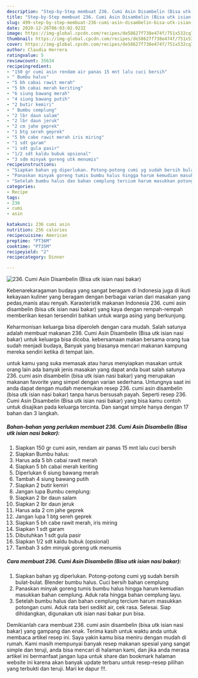 ```yaml
---
description: "Step-by-Step membuat 236. Cumi Asin Disambelin (Bisa utk isian nasi bakar) Cepat"
title: "Step-by-Step membuat 236. Cumi Asin Disambelin (Bisa utk isian nasi bakar) Cepat"
slug: 499-step-by-step-membuat-236-cumi-asin-disambelin-bisa-utk-isian-nasi-bakar-cepat
date: 2020-12-26T06:03:02.923Z
image: https://img-global.cpcdn.com/recipes/de58627f738e474f/751x532cq70/236-cumi-asin-disambelin-bisa-utk-isian-nasi-bakar-foto-resep-utama.jpg
thumbnail: https://img-global.cpcdn.com/recipes/de58627f738e474f/751x532cq70/236-cumi-asin-disambelin-bisa-utk-isian-nasi-bakar-foto-resep-utama.jpg
cover: https://img-global.cpcdn.com/recipes/de58627f738e474f/751x532cq70/236-cumi-asin-disambelin-bisa-utk-isian-nasi-bakar-foto-resep-utama.jpg
author: Claudia Herrera
ratingvalue: 5
reviewcount: 35634
recipeingredient:
- "150 gr cumi asin rendam air panas 15 mnt lalu cuci bersih"
- " Bumbu halus"
- "5 bh cabai rawit merah"
- "5 bh cabai merah keriting"
- "6 siung bawang merah"
- "4 siung bawang putih"
- "2 butir kemiri"
- " Bumbu cemplung"
- "2 lbr daun salam"
- "2 lbr daun jeruk"
- "2 cm jahe geprek"
- "1 btg sereh geprek"
- "5 bh cabe rawit merah iris miring"
- "1 sdt garam"
- "1 sdt gula pasir"
- "1/2 sdt kaldu bubuk opsional"
- "3 sdm minyak goreng utk menumis"
recipeinstructions:
- "Siapkan bahan yg diperlukan. Potong-potong cumi yg sudah bersih bulat-bulat. Blender bumbu halus. Cuci bersih bahan cemplung"
- "Panaskan minyak goreng tumis bumbu halus hingga harum kemudian masukkan bahan cemplung. Aduk rata hingga bahan cemplung layu."
- "Setelah bumbu halus dan bahan cemplung tercium harum masukkan potongan cumi. Aduk rata beri sedikit air, cek rasa. Selesai. Siap dihidangkan, digunakan utk isian nasi bakar pun bisa."
categories:
- Recipe
tags:
- 236
- cumi
- asin

katakunci: 236 cumi asin 
nutrition: 256 calories
recipecuisine: American
preptime: "PT36M"
cooktime: "PT35M"
recipeyield: "2"
recipecategory: Dinner

---
```



![236. Cumi Asin Disambelin (Bisa utk isian nasi bakar)](https://img-global.cpcdn.com/recipes/de58627f738e474f/751x532cq70/236-cumi-asin-disambelin-bisa-utk-isian-nasi-bakar-foto-resep-utama.jpg)

Kebenarekaragaman budaya yang sangat beragam di Indonesia juga di ikuti kekayaan kuliner yang beragam dengan berbagai varian dari masakan yang pedas,manis atau renyah. Karasteristik makanan Indonesia 236. cumi asin disambelin (bisa utk isian nasi bakar) yang kaya dengan rempah-rempah memberikan kesan tersendiri bahkan untuk warga asing yang berkunjung.


Keharmonisan keluarga bisa diperoleh dengan cara mudah. Salah satunya adalah membuat makanan 236. Cumi Asin Disambelin (Bisa utk isian nasi bakar) untuk keluarga bisa dicoba. kebersamaan makan bersama orang tua sudah menjadi budaya, Banyak yang biasanya mencari makanan kampung mereka sendiri ketika di tempat lain.



untuk kamu yang suka memasak atau harus menyiapkan masakan untuk orang lain ada banyak jenis masakan yang dapat anda buat salah satunya 236. cumi asin disambelin (bisa utk isian nasi bakar) yang merupakan makanan favorite yang simpel dengan varian sederhana. Untungnya saat ini anda dapat dengan mudah menemukan resep 236. cumi asin disambelin (bisa utk isian nasi bakar) tanpa harus bersusah payah.
Seperti resep 236. Cumi Asin Disambelin (Bisa utk isian nasi bakar) yang bisa kamu contoh untuk disajikan pada keluarga tercinta. Dan sangat simple hanya dengan 17 bahan dan 3 langkah.


<!--inarticleads1-->

##### Bahan-bahan yang perlukan membuat 236. Cumi Asin Disambelin (Bisa utk isian nasi bakar):

1. Siapkan 150 gr cumi asin, rendam air panas 15 mnt lalu cuci bersih
1. Siapkan  Bumbu halus:
1. Harus ada 5 bh cabai rawit merah
1. Siapkan 5 bh cabai merah keriting
1. Diperlukan 6 siung bawang merah
1. Tambah 4 siung bawang putih
1. Siapkan 2 butir kemiri
1. Jangan lupa  Bumbu cemplung:
1. Siapkan 2 lbr daun salam
1. Siapkan 2 lbr daun jeruk
1. Harus ada 2 cm jahe geprek
1. Jangan lupa 1 btg sereh geprek
1. Siapkan 5 bh cabe rawit merah, iris miring
1. Siapkan 1 sdt garam
1. Dibutuhkan 1 sdt gula pasir
1. Siapkan 1/2 sdt kaldu bubuk (opsional)
1. Tambah 3 sdm minyak goreng utk menumis




<!--inarticleads2-->

##### Cara membuat  236. Cumi Asin Disambelin (Bisa utk isian nasi bakar):

1. Siapkan bahan yg diperlukan. Potong-potong cumi yg sudah bersih bulat-bulat. Blender bumbu halus. Cuci bersih bahan cemplung
1. Panaskan minyak goreng tumis bumbu halus hingga harum kemudian masukkan bahan cemplung. Aduk rata hingga bahan cemplung layu.
1. Setelah bumbu halus dan bahan cemplung tercium harum masukkan potongan cumi. Aduk rata beri sedikit air, cek rasa. Selesai. Siap dihidangkan, digunakan utk isian nasi bakar pun bisa.




Demikianlah cara membuat 236. cumi asin disambelin (bisa utk isian nasi bakar) yang gampang dan enak. Terima kasih untuk waktu anda untuk membaca artikel resep ini. Saya yakin kamu bisa meniru dengan mudah di rumah. Kami masih mempunyai banyak resep makanan spesial yang sangat simple dan teruji, anda bisa mencari di halaman kami, dan jika anda merasa artikel ini bermanfaat jangan lupa untuk share dan bookmark halaman website ini karena akan banyak update terbaru untuk resep-resep pilihan yang terbukti dan teruji. Mari ke dapur !!!. 
